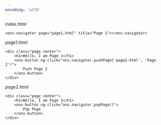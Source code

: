 ```yaml
---
encoding: 'utf8'
---
```


*index.html*

    <ons-navigator page="page1.html" title="Page 1"></ons-navigator>


*page1.html*

    <div class="page center">
        <h1>Hello, I am Page 1</h1>
        <ons-button ng-click="ons.navigator.pushPage('page2.html', 'Page 2')">
            Push Page 2
        </ons-button>
    </div>


*page2.html*

    <div class="page center">
        <h1>Hello, I am Page 2</h1>
        <ons-button ng-click="ons.navigator.popPage()">
            Pop Page
        </ons-button>
    </div>
